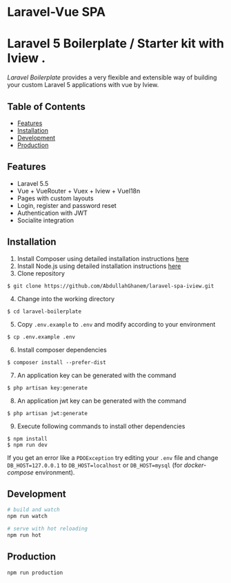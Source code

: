 # Laravel-Vue SPA 


# Laravel 5 Boilerplate / Starter kit with Iview .

_Laravel Boilerplate_ provides a very flexible and extensible way of building your custom Laravel 5 applications with vue by Iview.

## Table of Contents

- [Features](#features)
- [Installation](#installation)
- [Development](#development)
- [Production](#production)

## Features

- Laravel 5.5 
- Vue + VueRouter + Vuex + Iview + VueI18n 
- Pages with custom layouts 
- Login, register and password reset
- Authentication with JWT
- Socialite integration

## Installation

1. Install Composer using detailed installation instructions [here](https://getcomposer.org/doc/00-intro.md#installation-linux-unix-osx)
2. Install Node.js using detailed installation instructions [here](https://nodejs.org/en/download/package-manager/)
3. Clone repository
```
$ git clone https://github.com/AbdullahGhanem/laravel-spa-iview.git
```
4. Change into the working directory
```
$ cd laravel-boilerplate
```
5. Copy `.env.example` to `.env` and modify according to your environment
```
$ cp .env.example .env
```
6. Install composer dependencies
```
$ composer install --prefer-dist
```
7. An application key can be generated with the command
```
$ php artisan key:generate
```
8. An application jwt key can be generated with the command
```
$ php artisan jwt:generate
```
9. Execute following commands to install other dependencies
```
$ npm install
$ npm run dev
```
If you get an error like a `PDOException` try editing your `.env` file and change `DB_HOST=127.0.0.1` to `DB_HOST=localhost` or `DB_HOST=mysql` (for *docker-compose* environment).


## Development

```bash
# build and watch
npm run watch

# serve with hot reloading
npm run hot
```

## Production

```bash
npm run production
```
